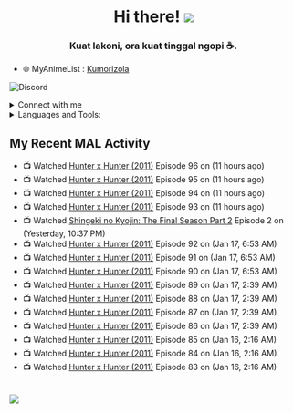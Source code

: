 <h1 align="center">Hi there! <img src="https://media.giphy.com/media/hvRJCLFzcasrR4ia7z/giphy.gif" width="25px"> </h1>
<h3 align="center">Kuat lakoni, ora kuat tinggal ngopi ☕.</h3>

- 🌐 MyAnimeList : [Kumorizola](https://myanimelist.net/animelist/Kumorizola)

![Discord](https://discord.c99.nl/widget/theme-3/761213268009943051.png)
<details>
      <summary>Connect with me</summary>
    <p align="left">
        <a href="https://www.facebook.com/kumori.hartley.1" target="blank"><img align="center"
                src="https://raw.githubusercontent.com/rahuldkjain/github-profile-readme-generator/master/src/images/icons/Social/facebook.svg"
                alt="kumori hartley" height="30" width="40" /></a>
        <a href="https://www.instagram.com/kumorizola/" target="blank"><img align="center"
                src="https://raw.githubusercontent.com/rahuldkjain/github-profile-readme-generator/master/src/images/icons/Social/instagram.svg"
                alt="kumorizola" height="30" width="40" /></a>
        <a href="https://discord.com" target="blank"><img align="center"
                src="https://raw.githubusercontent.com/rahuldkjain/github-profile-readme-generator/master/src/images/icons/Social/discord.svg"
                alt="Kumori#5882" height="30" width="40" /></a>
    </p>
</details>

<details>
    <summary align="left">Languages and Tools:</summary>
<p align="left">
      <a href="https://www.w3schools.com/css/" target="_blank">
        <img src="https://raw.githubusercontent.com/devicons/devicon/master/icons/css3/css3-original-wordmark.svg"
            alt="css3" width="40" height="40" /> </a> <a href="https://www.w3.org/html/" target="_blank"> <img
            src="https://raw.githubusercontent.com/devicons/devicon/master/icons/html5/html5-original-wordmark.svg"
            alt="html5" width="40" height="40" /> </a> <a href="https://www.java.com" target="_blank"> <img
            src="https://raw.githubusercontent.com/devicons/devicon/master/icons/java/java-original.svg" alt="java"
            width="40" height="40" /> </a> <a href="https://developer.mozilla.org/en-US/docs/Web/JavaScript"
            target="_blank"> <img
            src="https://raw.githubusercontent.com/devicons/devicon/master/icons/javascript/javascript-original.svg"
            alt="javascript" width="40" height="40" /> </a> <a href="https://nodejs.org" target="_blank"> <img
            src="https://raw.githubusercontent.com/devicons/devicon/master/icons/nodejs/nodejs-original-wordmark.svg"
            alt="nodejs" width="40" height="40" /> </a> <a href="https://www.python.org" target="_blank"> <img
            src="https://raw.githubusercontent.com/devicons/devicon/master/icons/python/python-original.svg"
            alt="python" width="40" height="40" /> </a> <a href="https://www.typescriptlang.org/" target="_blank"> <img
            src="https://raw.githubusercontent.com/devicons/devicon/master/icons/typescript/typescript-original.svg" 
            alt="typescript" width="40" height="40" /> </a> <a href="https://www.photoshop.com/en" target="_blank"> <img
            src="https://upload.wikimedia.org/wikipedia/commons/a/af/Adobe_Photoshop_CC_icon.svg" alt="photoshop" width="40" height="40"/> </a>
            <a href="https://www.adobe.com/products/premiere.html" target="_blank"> <img
            src="https://upload.wikimedia.org/wikipedia/commons/4/40/Adobe_Premiere_Pro_CC_icon.svg" alt="Premiere pro" width="40" height="40"/> </a>
            <a href="https://www.adobe.com/in/products/illustrator.html" target="_blank"> <img 
            src="https://upload.wikimedia.org/wikipedia/commons/f/fb/Adobe_Illustrator_CC_icon.svg" alt="illustrator" width="40" height="40"/> </a>
      
 </details>
 
 <h2> My Recent MAL Activity</h2>
<!-- MAL_ACTIVITY:start -->

- 📺 Watched [Hunter x Hunter (2011)](https://MyAnimeList.net/anime.php?id=11061) Episode 96 on (11 hours ago)
- 📺 Watched [Hunter x Hunter (2011)](https://MyAnimeList.net/anime.php?id=11061) Episode 95 on (11 hours ago)
- 📺 Watched [Hunter x Hunter (2011)](https://MyAnimeList.net/anime.php?id=11061) Episode 94 on (11 hours ago)
- 📺 Watched [Hunter x Hunter (2011)](https://MyAnimeList.net/anime.php?id=11061) Episode 93 on (11 hours ago)
- 📺 Watched [Shingeki no Kyojin: The Final Season Part 2](https://MyAnimeList.net/anime.php?id=48583) Episode 2 on (Yesterday, 10:37 PM)
- 📺 Watched [Hunter x Hunter (2011)](https://MyAnimeList.net/anime.php?id=11061) Episode 92 on (Jan 17, 6:53 AM)
- 📺 Watched [Hunter x Hunter (2011)](https://MyAnimeList.net/anime.php?id=11061) Episode 91 on (Jan 17, 6:53 AM)
- 📺 Watched [Hunter x Hunter (2011)](https://MyAnimeList.net/anime.php?id=11061) Episode 90 on (Jan 17, 6:53 AM)
- 📺 Watched [Hunter x Hunter (2011)](https://MyAnimeList.net/anime.php?id=11061) Episode 89 on (Jan 17, 2:39 AM)
- 📺 Watched [Hunter x Hunter (2011)](https://MyAnimeList.net/anime.php?id=11061) Episode 88 on (Jan 17, 2:39 AM)
- 📺 Watched [Hunter x Hunter (2011)](https://MyAnimeList.net/anime.php?id=11061) Episode 87 on (Jan 17, 2:39 AM)
- 📺 Watched [Hunter x Hunter (2011)](https://MyAnimeList.net/anime.php?id=11061) Episode 86 on (Jan 17, 2:39 AM)
- 📺 Watched [Hunter x Hunter (2011)](https://MyAnimeList.net/anime.php?id=11061) Episode 85 on (Jan 16, 2:16 AM)
- 📺 Watched [Hunter x Hunter (2011)](https://MyAnimeList.net/anime.php?id=11061) Episode 84 on (Jan 16, 2:16 AM)
- 📺 Watched [Hunter x Hunter (2011)](https://MyAnimeList.net/anime.php?id=11061) Episode 83 on (Jan 16, 2:16 AM)

<!-- MAL_ACTIVITY:end -->

  
<h2 align="left"> <img src="https://media.discordapp.net/attachments/918405470073520168/919220018355523584/ezgif.com-gif-maker_1.gif">
